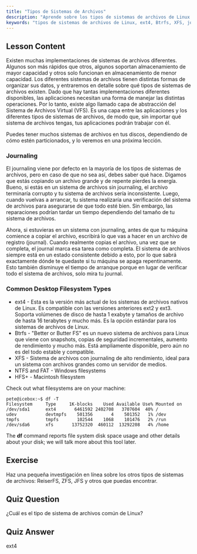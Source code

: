 ```yaml
---
title: "Tipos de Sistemas de Archivos"
description: "Aprende sobre los tipos de sistemas de archivos de Linux como ext4, Btrfs y XFS. Comprende el journaling y VFS para datos consistentes. Explora los sistemas de archivos comunes de Linux en esta guía para principiantes."
keywords: "tipos de sistemas de archivos de Linux, ext4, Btrfs, XFS, journaling, VFS, tutorial de Linux, guía para principiantes"
---
```


## Lesson Content

Existen muchas implementaciones de sistemas de archivos diferentes. Algunos son más rápidos que otros, algunos soportan almacenamiento de mayor capacidad y otros solo funcionan en almacenamiento de menor capacidad. Los diferentes sistemas de archivos tienen distintas formas de organizar sus datos, y entraremos en detalle sobre qué tipos de sistemas de archivos existen. Dado que hay tantas implementaciones diferentes disponibles, las aplicaciones necesitan una forma de manejar las distintas operaciones. Por lo tanto, existe algo llamado capa de abstracción del Sistema de Archivos Virtual (VFS). Es una capa entre las aplicaciones y los diferentes tipos de sistemas de archivos, de modo que, sin importar qué sistema de archivos tengas, tus aplicaciones podrán trabajar con él.

Puedes tener muchos sistemas de archivos en tus discos, dependiendo de cómo estén particionados, y lo veremos en una próxima lección.

### Journaling

El journaling viene por defecto en la mayoría de los tipos de sistemas de archivos, pero en caso de que no sea así, debes saber qué hace. Digamos que estás copiando un archivo grande y de repente pierdes la energía. Bueno, si estás en un sistema de archivos sin journaling, el archivo terminaría corrupto y tu sistema de archivos sería inconsistente. Luego, cuando vuelvas a arrancar, tu sistema realizaría una verificación del sistema de archivos para asegurarse de que todo esté bien. Sin embargo, las reparaciones podrían tardar un tiempo dependiendo del tamaño de tu sistema de archivos.

Ahora, si estuvieras en un sistema con journaling, antes de que tu máquina comience a copiar el archivo, escribirá lo que vas a hacer en un archivo de registro (journal). Cuando realmente copias el archivo, una vez que se completa, el journal marca esa tarea como completa. El sistema de archivos siempre está en un estado consistente debido a esto, por lo que sabrá exactamente dónde te quedaste si tu máquina se apaga repentinamente. Esto también disminuye el tiempo de arranque porque en lugar de verificar todo el sistema de archivos, solo mira tu journal.

### Common Desktop Filesystem Types

- ext4 - Esta es la versión más actual de los sistemas de archivos nativos de Linux. Es compatible con las versiones anteriores ext2 y ext3. Soporta volúmenes de disco de hasta 1 exabyte y tamaños de archivo de hasta 16 terabytes y mucho más. Es la opción estándar para los sistemas de archivos de Linux.
- Btrfs - "Better or Butter FS" es un nuevo sistema de archivos para Linux que viene con snapshots, copias de seguridad incrementales, aumento de rendimiento y mucho más. Está ampliamente disponible, pero aún no es del todo estable y compatible.
- XFS - Sistema de archivos con journaling de alto rendimiento, ideal para un sistema con archivos grandes como un servidor de medios.
- NTFS and FAT - Windows filesystems
- HFS+ - Macintosh filesystem

Check out what filesystems are on your machine:

```plaintext
pete@icebox:~$ df -T
Filesystem     Type     1K-blocks    Used Available Use% Mounted on
/dev/sda1      ext4       6461592 2402708   3707604  40% /
udev           devtmpfs    501356       4    501352   1% /dev
tmpfs          tmpfs       102544    1068    101476   2% /run
/dev/sda6      xfs       13752320  460112  13292208   4% /home
```

The **df** command reports file system disk space usage and other details about your disk; we will talk more about this tool later.

## Exercise

Haz una pequeña investigación en línea sobre los otros tipos de sistemas de archivos: ReiserFS, ZFS, JFS y otros que puedas encontrar.

## Quiz Question

¿Cuál es el tipo de sistema de archivos común de Linux?

## Quiz Answer

ext4
